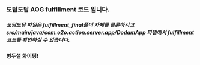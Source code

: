 ### 도담도담 AOG fulfillment 코드 입니다.

##### 도담도담 파일은 fulfillment_final폴더 자체를 클론하시고 src/main/java/com.o2o.action.server.app/DodamApp 파일에서 fulfillment코드를 확인하실 수 있습니다.

#### 병두설 화이팅! 
